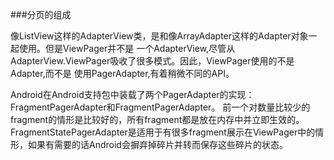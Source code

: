 ###分页的组成

像ListView这样的AdapterView类，是和像ArrayAdapter这样的Adapter对象一起使用。但是ViewPager并不是
一个AdapterView,尽管从AdapterView.ViewPager吸收了很多模式。因此，ViewPager使用的不是Adapter,而不是
使用PagerAdapter,有着稍微不同的API。

Android在Android支持包中装载了两个PagerAdapter的实现：FragmentPagerAdapter和FragmentPagerAdapter。
前一个对数量比较少的fragment的情形是比较好的，所有fragment都是放在内存中并立即生效的。FragmentStatePagerAdapter是适用于有很多fragment展示在ViewPager中的情形，如果有需要的话Android会摒弃掉碎片并转而保存这些碎片的状态。

